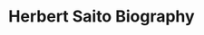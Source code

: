 ---
title: Herbert Saito Biography
permalink: /stories/herbert-saito
layout: biography
group: Story Finder
---